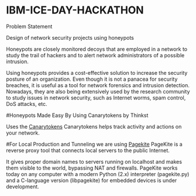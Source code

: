 # IBM-ICE-DAY-HACKATHON

Problem Statement

Design of network security projects using honeypots

Honeypots are closely monitored decoys that are employed in a network to study the trail of hackers and to alert network administrators of a possible intrusion.

Using honeypots provides a cost-effective solution to increase the security posture of an organization.
 Even though it is not a panacea for security breaches, it is useful as a tool for network forensics and intrusion detection.
Nowadays, they are also being extensively used by the research community to study issues in network security, such as Internet worms, spam control, DoS attacks, etc.


#Honeypots Made Easy By Using Canarytokens by Thinkst

Uses the [Canarytokens](https://github.com/thinkst/canarytokens) Canarytokens helps track activity and actions on your network.

#For Local Production and Tunneling we are using [Pagekite](https://pagekite.net/home/)
PageKite is a reverse proxy tool that connects local servers to the public Internet.

It gives proper domain names to servers running on localhost and makes them visible to the world, bypassing NAT and firewalls. PageKite works today on any computer with a modern Python (2.x) interpreter (pagekite.py) and a C-language version (libpagekite) for embedded devices is under development.
